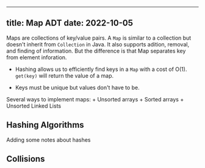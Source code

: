 ---
title:  Map ADT
date: 2022-10-05
----

Maps are collections of key/value pairs. A `Map` is similar to a 
collection but doesn't inherit from `Collection` in Java. It also supports adition, removal, and 
finding of information. But the difference is that Map separates key from element inforation.

+ Hashing allows us to efficiently find keys in a `Map` with a cost of O(1). `get(key)` will return the value of a map. 

+ Keys must be unique but values don't have to be. 

Several ways to implement maps:
    + Unsorted arrays
    + Sorted arrays
    + Unsorted Linked Lists

## Hashing Algorithms

Adding some notes about hashes

## Collisions